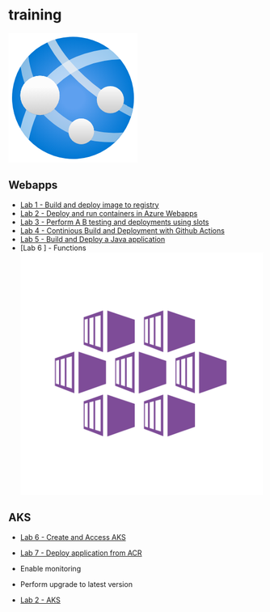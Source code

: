 # training 
![webapp](./img/webapps.png)
## Webapps  
- [Lab 1 - Build and deploy image to registry ](webapps/Registry.md)
- [Lab 2 - Deploy and run containers in Azure Webapps ](webapps/webappdeploy.md)
- [Lab 3 - Perform A B testing and deployments using slots  ](webapps/deploymentslots.md)
- [Lab 4 - Continious Build and Deployment with Github Actions    ](webapps/continuousDeployment.md)
- [Lab 5 - Build and Deploy a Java application     ](webapps/javaap.md)
- [Lab 6 ] - Functions 
![webapp](./img/aks.png)
## AKS
 -  [Lab 6 -  Create and Access AKS  ](aks/akscreate.md)
 -  [Lab 7 -  Deploy application from ACR  ](aks/deployapp.md) 
 - Enable monitoring 
 - Perform upgrade to latest version 


- [Lab 2 - AKS ](aks/README.md)
